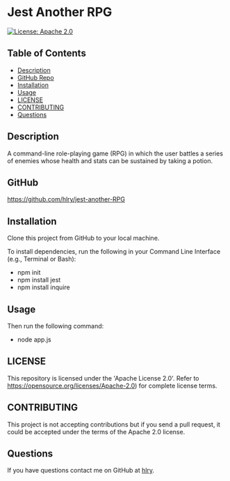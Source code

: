 # Jest Another RPG

[![License: Apache 2.0](https://img.shields.io/badge/License-Apache%202.0-blue.svg)](https://opensource.org/licenses/Apache-2.0)

## Table of Contents
* [Description](#Description)
* [GitHub Repo](#GitHub)
* [Installation](#Installation)
* [Usage](#Usage)
* [LICENSE](#LICENSE)
* [CONTRIBUTING](#CONTRIBUTING)
* [Questions](#Questions)

## Description
A command-line role-playing game (RPG) in which the user battles a series of enemies whose health and stats can be sustained by taking a potion.

## GitHub
https://github.com/hlry/jest-another-RPG


## Installation
Clone this project from GitHub to your local machine.

To install dependencies, run the following in your Command Line Interface (e.g., Terminal or Bash):
- npm init
- npm install jest
- npm install inquire

## Usage
Then run the following command:
- node app.js

## LICENSE
This repository is licensed under the 'Apache License 2.0'.
Refer to https://opensource.org/licenses/Apache-2.0) for complete license terms.

## CONTRIBUTING
This project is not accepting contributions but if you send a pull request, it could be accepted under the terms of the Apache 2.0 license.

## Questions

If you have questions contact me on GitHub at [hlry](https://github.com/hlry).